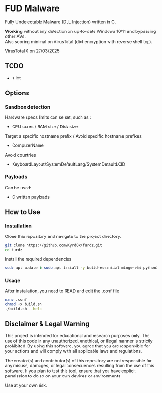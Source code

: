 # FUD Malware

Fully Undetectable Malware (DLL Injection) written in C.

**Working** without any detection on up-to-date Windows 10/11 and bypassing other AVs.\
Also scoring minimal on VirusTotal (dict encryption with reverse shell tcp).

VirusTotal 0 on 27/03/2025

## TODO
 - a lot

## Options

### Sandbox detection

Hardware specs limits can se set, such as :
 - CPU cores / RAM size / Disk size

Target a specific hostname prefix / Avoid specific hostname prefixes
 - ComputerName

Avoid countries
 - KeyboardLayout/SystemDefaultLang/SystemDefaultLCID

### Payloads

Can be used:
 - C written payloads


## How to Use

### Installation

Clone this repository and navigate to the project directory:

```sh
git clone https://github.com/Kyrd0x/furdz.git
cd furdz
```

Install the required dependencies

```sh
sudo apt update & sudo apt install -y build-essential mingw-w64 python3-yaml
```

### Usage

After installation, you need to READ and edit the .conf file

```sh
nano .conf
chmod +x build.sh
./build.sh --help
```

## Disclaimer & Legal Warning

This project is intended for educational and research purposes only. The use of this code in any unauthorized, unethical, or illegal manner is strictly prohibited. By using this software, you agree that you are responsible for your actions and will comply with all applicable laws and regulations.

The creator(s) and contributor(s) of this repository are not responsible for any misuse, damages, or legal consequences resulting from the use of this software. If you plan to test this tool, ensure that you have explicit permission to do so on your own devices or environments.

Use at your own risk.
